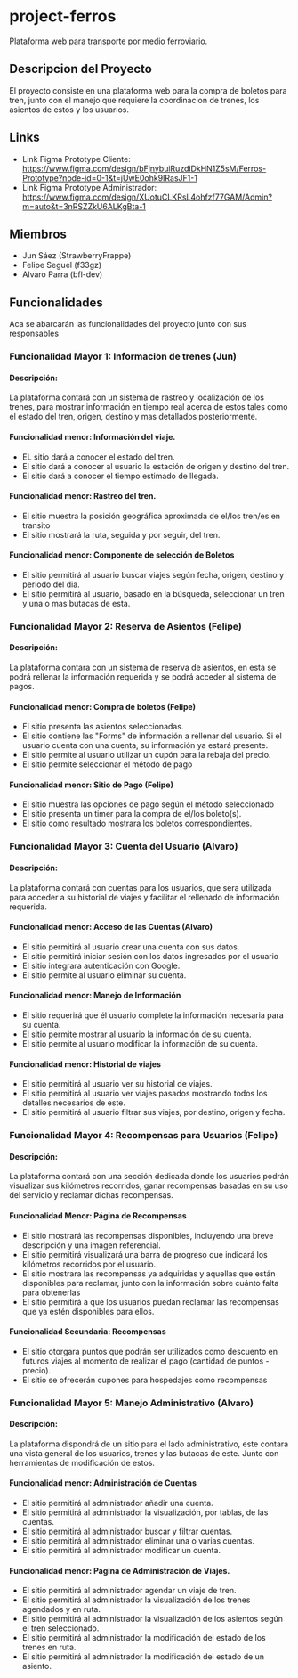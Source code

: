 # project-ferros
Plataforma web para transporte por medio ferroviario.

## Descripcion del Proyecto

El proyecto consiste en una plataforma web para la compra de boletos para tren, junto con el manejo que requiere
la coordinacion de trenes, los asientos de estos y los usuarios.

## Links
- Link Figma Prototype Cliente: https://www.figma.com/design/bFjnybuiRuzdiDkHN1Z5sM/Ferros-Prototype?node-id=0-1&t=jUwE0ohk9IRasJF1-1
- Link Figma Prototype Administrador: https://www.figma.com/design/XUotuCLKRsL4ohfzf77GAM/Admin?m=auto&t=3nRSZZkU6ALKgBta-1

## Miembros
- Jun Sáez (StrawberryFrappe)
- Felipe Seguel (f33gz)
- Alvaro Parra (bfl-dev)
  
## Funcionalidades
Aca se abarcarán las funcionalidades del proyecto junto con sus responsables

### Funcionalidad Mayor 1: Informacion de trenes (Jun)
#### Descripción:
La plataforma contará con un sistema de rastreo y localización de los trenes, para mostrar información en tiempo real acerca de estos tales como el estado del tren, origen, destino y mas detallados posteriormente.
#### Funcionalidad menor: Información del viaje.
- EL sitio dará a conocer el estado del tren.
- El sitio dará a conocer al usuario la estación de origen y destino del tren.
- El sitio dará a conocer el tiempo estimado de llegada.
#### Funcionalidad menor: Rastreo del tren.  
- El sitio muestra la posición geográfica aproximada de el/los tren/es en transito 
- El sitio mostrará la ruta, seguida y por seguir, del tren.
    
#### Funcionalidad menor: Componente de selección de Boletos
- El sitio permitirá al usuario buscar viajes según fecha, origen, destino y periodo del dia.
- El sitio permitirá al usuario, basado en la búsqueda, seleccionar un tren y una o mas butacas de esta.

### Funcionalidad Mayor 2: Reserva de Asientos (Felipe)
#### Descripción:
La plataforma contara con un sistema de reserva de asientos, en esta se podrá rellenar la información requerida y se podrá acceder al sistema de pagos.

#### Funcionalidad menor: Compra de boletos (Felipe)
- El sitio presenta las asientos seleccionadas.
- El sitio contiene las "Forms" de información a rellenar del usuario. Si el usuario cuenta con una cuenta, su información ya estará presente.
- El sitio permite al usuario utilizar un cupón para la rebaja del precio.
- El sitio permite seleccionar el método de pago
	
#### Funcionalidad menor: Sitio de Pago (Felipe)
- El sitio muestra las opciones de pago según el método seleccionado
- El sitio presenta un timer para la compra de el/los boleto(s).
- El sitio como resultado mostrara los boletos correspondientes.

### Funcionalidad Mayor 3: Cuenta del Usuario (Alvaro)
#### Descripción:
La plataforma contará con cuentas para los usuarios, que sera utilizada para acceder a su historial de viajes y facilitar el rellenado de información requerida.

#### Funcionalidad menor: Acceso de las Cuentas (Alvaro)
- El sitio permitirá al usuario crear una cuenta con sus datos.
- El sitio permitirá iniciar sesión con los datos ingresados por el usuario
- El sitio integrara autenticación con Google.  
- El sitio permite al usuario eliminar su cuenta.
	
#### Funcionalidad menor: Manejo de Información 
- El sitio requerirá que él usuario complete la información necesaria para su cuenta.
- El sitio permite mostrar al usuario la información de su cuenta.
- El sitio permite al usuario modificar la información de su cuenta.

#### Funcionalidad menor: Historial de viajes
- El sitio permitirá al usuario ver su historial de viajes.
- El sitio permitirá al usuario ver viajes pasados mostrando todos los detalles necesarios de este.
- El sitio permitirá al usuario filtrar sus viajes, por destino, origen y fecha.

### Funcionalidad Mayor 4: Recompensas para Usuarios (Felipe)

#### Descripción:
La plataforma contará con una sección dedicada donde los usuarios podrán visualizar sus kilómetros recorridos, ganar recompensas basadas en su uso del servicio y reclamar dichas recompensas. 
#### Funcionalidad Menor: Página de Recompensas 
- El sitio mostrará las recompensas disponibles, incluyendo una breve descripción y una imagen referencial. 
- El sitio permitirá visualizará una barra de progreso que indicará los kilómetros recorridos por el usuario. 
- El sitio mostrara las recompensas ya adquiridas y aquellas que están disponibles para reclamar, junto con la información sobre cuánto falta para obtenerlas 
- El sitio permitirá a que los usuarios puedan reclamar las recompensas que ya estén disponibles para ellos. 
#### Funcionalidad Secundaria: Recompensas 
- El sitio otorgara puntos que podrán ser utilizados como descuento en futuros viajes al momento de realizar el pago (cantidad de puntos - precio). 
- El sitio se ofrecerán cupones para hospedajes como recompensas

### Funcionalidad Mayor 5: Manejo Administrativo (Alvaro)
#### Descripción:
La plataforma dispondrá de un sitio para el lado administrativo, este contara una vista general de los usuarios, trenes y las butacas de este. Junto con herramientas de modificación de estos.

#### Funcionalidad menor: Administración de Cuentas 
- El sitio permitirá al administrador añadir una cuenta.
- El sitio permitirá al administrador la visualización, por tablas, de las cuentas.
- El sitio permitirá al administrador buscar y filtrar cuentas.
- El sitio permitirá al administrador eliminar una o varias cuentas.
- El sitio permitirá al administrador modificar un cuenta.
	
#### Funcionalidad menor: Pagina de Administración de Viajes.
- El sitio permitirá al administrador agendar un viaje de tren.
- El sitio permitirá al administrador la visualización de los trenes agendados y en ruta.
- El sitio permitirá al administrador la visualización de los asientos según el tren seleccionado.
- El sitio permitirá al administrador la modificación del estado de los trenes en ruta.
- El sitio permitirá al administrador la modificación del estado de un asiento.
